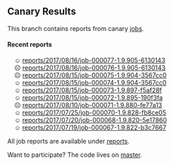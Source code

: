 ## Canary Results

This branch contains reports from canary [jobs](https://github.com/cljs-oss/canary/tree/jobs).

#### Recent reports

&nbsp;&nbsp;&nbsp;&nbsp;☺ [reports/2017/08/16/job-000077-1.9.905-6130143](reports/2017/08/16/job-000077-1.9.905-6130143)<br>
&nbsp;&nbsp;&nbsp;&nbsp;☹ [reports/2017/08/16/job-000076-1.9.905-6130143](reports/2017/08/16/job-000076-1.9.905-6130143)<br>
&nbsp;&nbsp;&nbsp;&nbsp;☹ [reports/2017/08/15/job-000075-1.9.904-3567cc0](reports/2017/08/15/job-000075-1.9.904-3567cc0)<br>
&nbsp;&nbsp;&nbsp;&nbsp;☺ [reports/2017/08/15/job-000074-1.9.904-3567cc0](reports/2017/08/15/job-000074-1.9.904-3567cc0)<br>
&nbsp;&nbsp;&nbsp;&nbsp;☺ [reports/2017/08/15/job-000073-1.9.897-f5af28f](reports/2017/08/15/job-000073-1.9.897-f5af28f)<br>
&nbsp;&nbsp;&nbsp;&nbsp;☺ [reports/2017/08/15/job-000072-1.9.895-190f3fa](reports/2017/08/15/job-000072-1.9.895-190f3fa)<br>
&nbsp;&nbsp;&nbsp;&nbsp;☹ [reports/2017/08/10/job-000071-1.9.880-fe77a13](reports/2017/08/10/job-000071-1.9.880-fe77a13)<br>
&nbsp;&nbsp;&nbsp;&nbsp;☺ [reports/2017/07/25/job-000070-1.9.828-fb8ce05](reports/2017/07/25/job-000070-1.9.828-fb8ce05)<br>
&nbsp;&nbsp;&nbsp;&nbsp;☺ [reports/2017/07/20/job-000068-1.9.820-5e17860](reports/2017/07/20/job-000068-1.9.820-5e17860)<br>
&nbsp;&nbsp;&nbsp;&nbsp;☺ [reports/2017/07/19/job-000067-1.9.822-b3c7667](reports/2017/07/19/job-000067-1.9.822-b3c7667)<br>

All job reports are available under [reports](reports).

Want to participate? The code lives on [master](https://github.com/cljs-oss/canary/tree/master).
